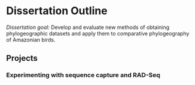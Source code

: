 Dissertation Outline
====================

*Dissertation goal:* Develop and evaluate new methods of obtaining phylogeographic datasets and apply them to comparative phylogeography of Amazonian birds.

Projects
---------------------

### Experimenting with sequence capture and RAD-Seq


